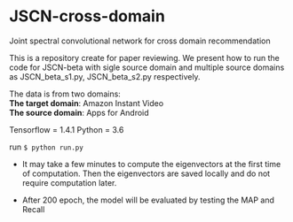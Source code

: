 # JSCN-cross-domain
Joint spectral convolutional network for cross domain recommendation

This is a repository create for paper reviewing. We present how to run the code for JSCN-beta with sigle source domain and multiple source domains as JSCN_beta_s1.py, JSCN_beta_s2.py respectively.

The data is from two domains:\
**The target domain**: Amazon Instant Video\
**The source domain**: Apps for Android

Tensorflow = 1.4.1
Python = 3.6

run `$ python run.py`

- It may take a few minutes to compute the eigenvectors at the first time of computation. Then the eigenvectors are saved locally and do not require computation later.

- After 200 epoch, the model will be evaluated by testing the MAP and Recall
